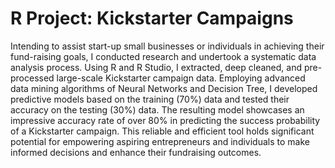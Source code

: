 # R Project: Kickstarter Campaigns 
Intending to assist start-up small businesses or individuals in achieving their fund-raising goals, I conducted research and undertook a systematic data analysis process. Using R and R Studio, I extracted, deep cleaned, and pre-processed large-scale Kickstarter campaign data. Employing advanced data mining algorithms of Neural Networks and Decision Tree, I developed predictive models based on the training (70%) data and tested their accuracy on the testing (30%) data. The resulting model showcases an impressive accuracy rate of over 80% in predicting the success probability of a Kickstarter campaign. This reliable and efficient tool holds significant potential for empowering aspiring entrepreneurs and individuals to make informed decisions and enhance their fundraising outcomes.
